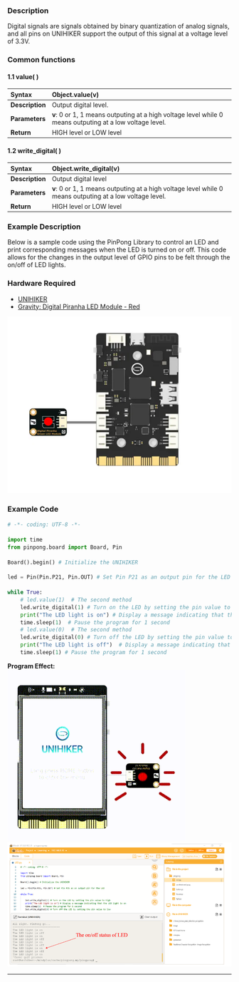 ### **Description**
Digital signals are signals obtained by binary quantization of analog signals, and all pins on UNIHIKER support the output of this signal at a voltage level of 3.3V.
### **Common functions**



#### 1.1 value( )
| **Syntax**          | **Object.value(v)**        |  
| :--------------     | :--------------------      |
| **Description**     | Output digital level.      |  
| **Parameters**      | **v**: 0 or 1, 1 means outputing at a high voltage level while 0 means outputing at a low voltage level.   |  
| **Return**          | HIGH level or LOW level    |  





#### 1.2 write_digital( )
| **Syntax**          | **Object.write_digital(v)**   |  
| :--------------     | :--------------------      |
| **Description**     | Output digital level       |  
| **Parameters**      | **v**: 0 or 1, 1 means outputing at a high voltage level while 0 means outputing at a low voltage level.   |  
| **Return**          | HIGH level or LOW level    |  



### **Example Description**
Below is a sample code using the PinPong Library to control an LED and print corresponding messages when the LED is turned on or off. This code allows for the changes in the output level of GPIO pins to be felt through the on/off of LED lights.
### **Hardware Required**

- [UNIHIKER](https://www.dfrobot.com/product-2691.html)
- [Gravity: Digital Piranha LED Module - Red](https://www.dfrobot.com/product-471.html)

![image.png](img/1_Digital_Output_GPIO_/1723018223112-121c4963-d384-4146-b17d-2687f7f23e60.png)
### **Example Code**
```python
# -*- coding: UTF-8 -*-

import time
from pinpong.board import Board, Pin

Board().begin() # Initialize the UNIHIKER

led = Pin(Pin.P21, Pin.OUT) # Set Pin P21 as an output pin for the LED

while True:
    # led.value(1)  # The second method
    led.write_digital(1) # Turn on the LED by setting the pin value to high
    print("The LED light is on") # Display a message indicating that the LED light is on 
    time.sleep(1)  # Pause the program for 1 second
    # led.value(0)  # The second method
    led.write_digital(0) # Turn off the LED by setting the pin value to low
    print("The LED light is off")  # Display a message indicating that the LED light is off
    time.sleep(1) # Pause the program for 1 second
```
**Program Effect:**
![20240805_154353[00h00m00s-00h00m05s].gif](img/1_Digital_Output_GPIO_/1722843885000-ab87e462-fbf8-41c3-ad2d-afeee0e974a2.gif)
![image.png](img/1_Digital_Output_GPIO_/1722825395989-dcda8b3a-c08b-4eee-ab6f-1a971144b844.png)


---
